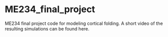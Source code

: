 # ME234_final_project
ME234 final project code for modeling cortical folding. A short video of the resulting simulations can be found here. 
